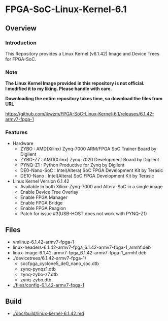 FPGA-SoC-Linux-Kernel-6.1
====================================================================================

Overview
------------------------------------------------------------------------------------

### Introduction

This Repository provides a Linux Kernel (v6.1.42) Image and Device Trees for FPGA-SoC.

### Note

**The Linux Kernel Image provided in this repository is not official.**    
**I modified it to my liking. Please handle with care.**    

**Downloading the entire repository takes time, so download the files from URL**   

https://github.com/ikwzm/FPGA-SoC-Linux-Kernel-6.1/releases/6.1.42-armv7-fpga-1

### Features

* Hardware
  + ZYBO    : AMD(Xilinx) Zynq-7000 ARM/FPGA SoC Trainer Board by Digilent
  + ZYBO-Z7 : AMD(Xilinx) Zynq-7020 Development Board by Digilent
  + PYNQ-Z1 : Python Productive for Zynq by Digilent
  + DE0-Nano-SoC : Intel(Altera) SoC FPGA Development Kit by Terasic
  + DE10-Nano    : Intel(Altera) SoC FPGA Development Kit by Terasic
* Linux Kernel Version 6.1.42
  + Available in both Xilinx-Zynq-7000 and Altera-SoC in a single image
  + Enable Device Tree Overlay
  + Enable FPGA Manager
  + Enable FPGA Bridge
  + Enable FPGA Reagion
  + Patch for issue #3(USB-HOST does not work with PYNQ-Z1)

Files
------------------------------------------------------------------------------------

* vmlinuz-6.1.42-armv7-fpga-1
* linux-headers-6.1.42-armv7-fpga_6.1.42-armv7-fpga-1_armhf.deb
* linux-image-6.1.42-armv7-fpga_6.1.42-armv7-fpga-1_armhf.deb
* ./devicetrees/6.1.42-armv7-fpga-1/
  + socfpga_cyclone5_de0_nano_soc.dtb
  + zynq-pynqz1.dtb
  + zynq-zybo-z7.dtb
  + zynq-zybo.dtb
* [./files/config-6.1.42-armv7-fpga-1](./files/config-6.1.42-armv7-fpga-1)

Build
------------------------------------------------------------------------------------

* [./doc/build/linux-kernel-6.1.42.md](./doc/build/linux-kernel-6.1.42.md)
